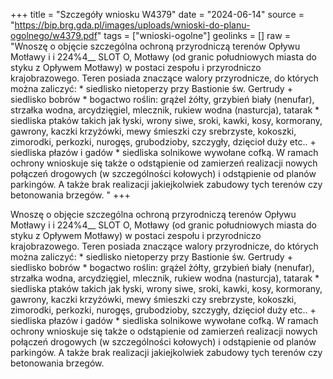 +++
title = "Szczegóły wniosku W4379"
date = "2024-06-14"
source = "https://bip.brg.gda.pl/images/uploads/wnioski-do-planu-ogolnego/w4379.pdf"
tags = ["wnioski-ogolne"]
geolinks = []
raw = "Wnoszę o objęcie szczególna ochroną przyrodniczą terenów Opływu Motławy i i 224%4__ SLOT O, Motławy (od granic południowych miasta do styku z Opływem Motławy) w postaci zespołu i przyrodniczo krajobrazowego. Teren posiada znaczące walory przyrodnicze, do których można zaliczyć: * siedlisko nietoperzy przy Bastionie św. Gertrudy + siedlisko bobrów * bogactwo roślin: grążel żółty, grzybień biały (nenufar), strzałka wodna, arcydzięgiel, mlecznik, rukiew wodna (nasturcja), tatarak * siedliska ptaków takich jak łyski, wrony siwe, sroki, kawki, kosy, kormorany, gawrony, kaczki krzyżówki, mewy śmieszki czy srebrzyste, kokoszki, zimorodki, perkozki, nurogęs, grubodzioby, szczygły, dzięcioł duży etc.. + siedliska płazów i gadów * siedliska solnikowe wywołane cofką. W ramach ochrony wnioskuje się także o odstąpienie od zamierzeń realizacji nowych połączeń drogowych (w szczególności kołowych) i odstąpienie od planów parkingów. A także brak realizacji jakiejkolwiek zabudowy tych terenów czy betonowania brzegów. "
+++

Wnoszę o objęcie szczególna ochroną przyrodniczą terenów Opływu Motławy i
i 224%4__ SLOT
O,
Motławy (od granic południowych miasta do styku z Opływem Motławy) w postaci zespołu
i przyrodniczo krajobrazowego. Teren posiada znaczące walory przyrodnicze, do których można
zaliczyć: * siedlisko nietoperzy przy Bastionie św. Gertrudy + siedlisko bobrów * bogactwo
roślin: grążel żółty, grzybień biały (nenufar), strzałka wodna, arcydzięgiel, mlecznik, rukiew
wodna (nasturcja), tatarak * siedliska ptaków takich jak łyski, wrony siwe, sroki, kawki, kosy,
kormorany, gawrony, kaczki krzyżówki, mewy śmieszki czy srebrzyste, kokoszki, zimorodki,
perkozki, nurogęs, grubodzioby, szczygły, dzięcioł duży etc.. + siedliska płazów i gadów *
siedliska solnikowe wywołane cofką. W ramach ochrony wnioskuje się także o odstąpienie od
zamierzeń realizacji nowych połączeń drogowych (w szczególności kołowych) i odstąpienie od
planów parkingów. A także brak realizacji jakiejkolwiek zabudowy tych terenów czy betonowania
brzegów.



